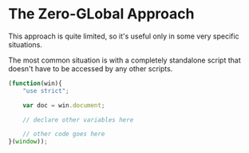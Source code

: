 # The Zero-GLobal Approach

This approach is quite limited, so it's useful only in some very specific situations.

The most common situation is with a completely standalone script that doesn't
have to be accessed by any other scripts.

```javascript
(function(win){
    "use strict";

    var doc = win.document;

    // declare other variables here

    // other code goes here
}(window));
```
